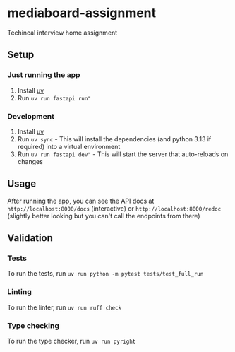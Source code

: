 # mediaboard-assignment

Techincal interview home assignment

## Setup

### Just running the app

1. Install [uv](https://docs.astral.sh/uv/getting-started/installation/)
2. Run `uv run fastapi run"`

### Development

1. Install [uv](https://docs.astral.sh/uv/getting-started/installation/)
2. Run `uv sync` - This will install the dependencies (and python 3.13 if required) into a virtual environment
3. Run `uv run fastapi dev"` - This will start the server that auto-reloads on changes

## Usage

After running the app, you can see the API docs at `http://localhost:8000/docs` (interactive) or `http://localhost:8000/redoc` (slightly better looking but you can't call the endpoints from there)

## Validation

### Tests

To run the tests, run `uv run python -m pytest tests/test_full_run`

### Linting

To run the linter, run `uv run ruff check`

### Type checking

To run the type checker, run `uv run pyright`
